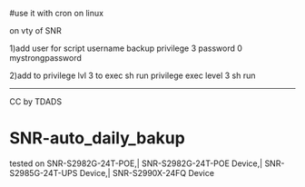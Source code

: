 #use it with cron on linux

on vty of SNR

1)add user for script 
username backup privilege 3 password 0 mystrongpassword

2)add to privilege lvl 3 to exec sh run
privilege exec level 3 sh run

------------------------------------------------------------------------------------------------------------------
CC by TDADS
# SNR-auto_daily_bakup
tested on SNR-S2982G-24T-POE,| SNR-S2982G-24T-POE Device,| SNR-S2985G-24T-UPS Device,| SNR-S2990X-24FQ Device
